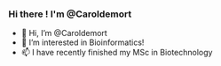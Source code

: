 ### Hi there ! I'm @Caroldemort

- 👋 Hi, I’m @Caroldemort
- 👀 I’m interested in Bioinformatics!
- 📫 I have recently finished my MSc in Biotechnology

<!---
Caroldemort/Caroldemort is a ✨ special ✨ repository because its `README.md` (this file) appears on your GitHub profile.
You can click the Preview link to take a look at your changes.
--->
